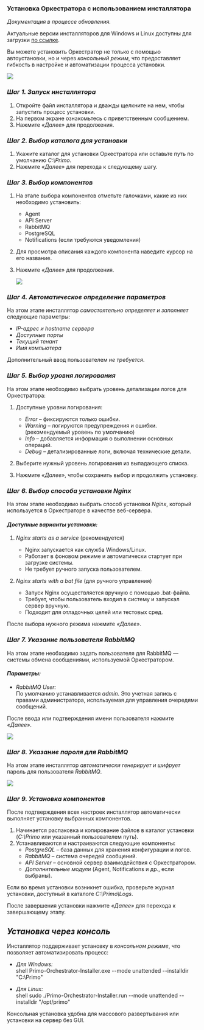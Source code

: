 ### Установка Оркестратора с использованием инсталлятора
 
*Документация в процессе обновления.*  

Актуальные версии инсталляторов для Windows и Linux доступны для загрузки [по ссылке](https://disk.primo-rpa.ru/index.php/s/t9BHBjR6PP06Yax?path=%2FRelease%2FOrchestrator%2Finstaller).  


Вы можете установить Оркестратор не только с помощью автоустановки, но и через *консольный режим*, что предоставляет гибкость в настройке и автоматизации процесса установки.


   ![](<../../.gitbook/assets1/console_installer.png>)



### *Шаг 1. Запуск инсталлятора*  
1. Откройте файл инсталлятора и дважды щелкните на нем, чтобы запустить процесс установки.  
2. На первом экране ознакомьтесь с приветственным сообщением.  
3. Нажмите *«Далее»* для продолжения.  

### *Шаг 2. Выбор каталога для установки*  
1. Укажите каталог для установки Оркестратора или оставьте путь по умолчанию *C:\Primo*.  
2. Нажмите *«Далее»* для перехода к следующему шагу.  

### *Шаг 3. Выбор компонентов*  
1. На этапе выбора компонентов отметьте галочками, какие из них необходимо установить:
   - Agent  
   - API Server  
   - RabbitMQ  
   - PostgreSQL  
   - Notifications (если требуются уведомления)  
2. Для просмотра описания каждого компонента наведите курсор на его название.  
3. Нажмите *«Далее»* для продолжения.  

   ![](<../../.gitbook/assets1/seleccompon_inst.png>)


### *Шаг 4. Автоматическое определение параметров*  
На этом этапе инсталлятор *самостоятельно определяет и заполняет* следующие параметры:  
- *IP-адрес и hostname сервера*  
- *Доступные порты*  
- *Текущий тенант*  
- *Имя компьютера*  

Дополнительный ввод пользователем *не требуется*.  



### *Шаг 5. Выбор уровня логирования*  
На этом этапе необходимо выбрать уровень детализации логов для Оркестратора:

1. Доступные уровни логирования:
   - *Error* – фиксируются только ошибки.  
   - *Warning* – логируются предупреждения и ошибки. (рекомендуемый уровень по умолчанию)  
   - *Info* – добавляется информация о выполнении основных операций.  
   - *Debug* – детализированные логи, включая технические детали.  

2. Выберите нужный уровень логирования из выпадающего списка.  
3. Нажмите *«Далее»*, чтобы сохранить выбор и продолжить установку.  


### *Шаг 6. Выбор способа установки Nginx*  

На этом этапе необходимо выбрать способ установки *Nginx*, который используется в Оркестраторе в качестве веб-сервера.  

#### *Доступные варианты установки:*  
1. *Nginx starts as a service* (рекомендуется)  
   - Nginx запускается как служба Windows/Linux.  
   - Работает в фоновом режиме и автоматически стартует при загрузке системы.  
   - Не требует ручного запуска пользователем.  

2. *Nginx starts with a bat file* (для ручного управления)  
   - Запуск Nginx осуществляется вручную с помощью .bat-файла.  
   - Требует, чтобы пользователь входил в систему и запускал сервер вручную.  
   - Подходит для отладочных целей или тестовых сред.  

После выбора нужного режима нажмите *«Далее»*.  


### *Шаг 7. Указание пользователя RabbitMQ*  

На этом этапе необходимо задать пользователя для RabbitMQ — системы обмена сообщениями, используемой Оркестратором.  

#### *Параметры:*  
- *RabbitMQ User:*  
  По умолчанию устанавливается *admin*. Это учетная запись с правами администратора, используемая для управления очередями сообщений.  

После ввода или подтверждения имени пользователя нажмите *«Далее»*.  

   ![](<../../.gitbook/assets1/mq_install.png>)


### *Шаг 8. Указание пароля для RabbitMQ*  

На этом этапе инсталлятор *автоматически генерирует и шифрует* пароль для пользователя *RabbitMQ*.  


   ![](<../../.gitbook/assets1/rabbitmq_inst.png>)



### *Шаг 9. Установка компонентов*  
После подтверждения всех настроек инсталлятор автоматически выполняет установку выбранных компонентов.  

1. Начинается распаковка и копирование файлов в каталог установки (*C:\Primo* или указанный пользователем путь).  
2. Устанавливаются и настраиваются следующие компоненты:  
   - *PostgreSQL* – база данных для хранения конфигурации и логов.  
   - *RabbitMQ* – система очередей сообщений.  
   - *API Server* – основной сервер взаимодействия с Оркестратором.  
   - *Дополнительные модули* (Agent, Notifications и др., если выбраны).  

Если во время установки возникнет ошибка, проверьте журнал установки, доступный в каталоге *C:\Primo\Logs*.  

После завершения установки нажмите *«Далее»* для перехода к завершающему этапу.  


## *Установка через консоль*  

Инсталлятор поддерживает установку в *консольном режиме*, что позволяет автоматизировать процесс:  

- *Для Windows:*  
  shell
  Primo-Orchestrator-Installer.exe --mode unattended --installdir "C:\Primo"
  
- *Для Linux:*  
  shell
  sudo ./Primo-Orchestrator-Installer.run --mode unattended --installdir "/opt/primo"
  

Консольная установка удобна для массового развертывания или установки на сервер без GUI.
